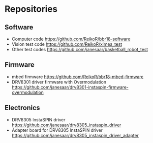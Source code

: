# Repositories
## Software
* Computer code https://github.com/ReikoR/bbr18-software
* Vision test code https://github.com/ReikoR/ximea_test
* Other test codes https://github.com/janesaar/basketball_robot_test
## Firmware
* mbed firmware https://github.com/ReikoR/bbr18-mbed-firmware
* DRV8301 driver firmware with Overmodulation https://github.com/janesaar/drv8301-instaspin-firmware-overmodulation
## Electronics
* DRV8305 InstaSPIN driver https://github.com/janesaar/drv8305_instaspin_driver
* Adapter board for DRV8305 InstaSPIN driver https://github.com/janesaar/drv8305_instaspin_driver_adapter
